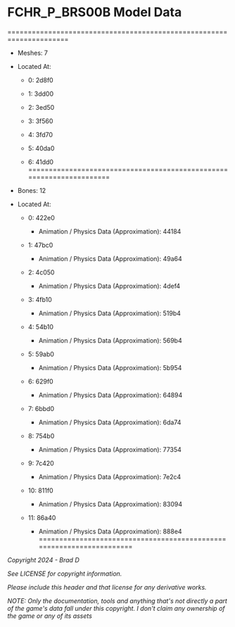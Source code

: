 # FCHR_P_BRS00B Model Data
=====================================================================

* Meshes: 7

* Located At:

  * 0: 2d8f0

  * 1: 3dd00

  * 2: 3ed50

  * 3: 3f560

  * 4: 3fd70

  * 5: 40da0

  * 6: 41dd0
=====================================================================

* Bones: 12

* Located At:

  * 0: 422e0

    * Animation / Physics Data (Approximation): 44184

  * 1: 47bc0

    * Animation / Physics Data (Approximation): 49a64

  * 2: 4c050

    * Animation / Physics Data (Approximation): 4def4

  * 3: 4fb10

    * Animation / Physics Data (Approximation): 519b4

  * 4: 54b10

    * Animation / Physics Data (Approximation): 569b4

  * 5: 59ab0

    * Animation / Physics Data (Approximation): 5b954

  * 6: 629f0

    * Animation / Physics Data (Approximation): 64894

  * 7: 6bbd0

    * Animation / Physics Data (Approximation): 6da74

  * 8: 754b0

    * Animation / Physics Data (Approximation): 77354

  * 9: 7c420

    * Animation / Physics Data (Approximation): 7e2c4

  * 10: 811f0

    * Animation / Physics Data (Approximation): 83094

  * 11: 86a40

    * Animation / Physics Data (Approximation): 888e4
=====================================================================

*Copyright 2024 - Brad D*

*See LICENSE for copyright information.*

*Please include this header and that license for any derivative works.*

*NOTE: Only the documentation, tools and anything that's not directly a part of the game's data fall under this copyright. I don't claim any ownership of the game or any of its assets*
